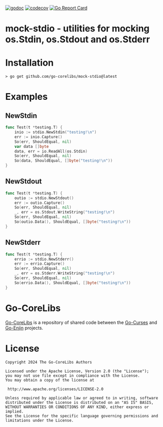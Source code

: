 [![godoc](https://img.shields.io/badge/godoc-reference-blue.svg)](https://pkg.go.dev/github.com/go-corelibs/mock-stdio)
[![codecov](https://codecov.io/gh/go-corelibs/mock-stdio/graph/badge.svg?token=NzJRec8e5Q)](https://codecov.io/gh/go-corelibs/mock-stdio)
[![Go Report Card](https://goreportcard.com/badge/github.com/go-corelibs/mock-stdio)](https://goreportcard.com/report/github.com/go-corelibs/mock-stdio)

# mock-stdio - utilities for mocking os.Stdin, os.Stdout and os.Stderr

# Installation

``` shell
> go get github.com/go-corelibs/mock-stdio@latest
```

# Examples

## NewStdin

``` go
func Test(t *testing.T) {
    inio := stdio.NewStdin("testing!\n")
    err := inio.Capture()
    So(err, ShouldEqual, nil)
    var data []byte
    data, err = io.ReadAll(os.Stdin)
    So(err, ShouldEqual, nil)
    So(data, ShouldEqual, []byte("testing!\n"))
}
```

## NewStdout

``` go
func Test(t *testing.T) {
    outio := stdio.NewStdout()
    err := outio.Capture()
    So(err, ShouldEqual, nil)
    _, err = os.Stdout.WriteString("testing!\n")
    So(err, ShouldEqual, nil)
    So(outio.Data(), ShouldEqual, []byte("testing!\n"))
}
```

## NewStderr

``` go
func Test(t *testing.T) {
    errio := stdio.NewStderr()
    err := errio.Capture()
    So(err, ShouldEqual, nil)
    _, err = os.Stderr.WriteString("testing!\n")
    So(err, ShouldEqual, nil)
    So(errio.Data(), ShouldEqual, []byte("testing!\n"))
}
```

# Go-CoreLibs

[Go-CoreLibs] is a repository of shared code between the [Go-Curses] and
[Go-Enjin] projects.

# License

```
Copyright 2024 The Go-CoreLibs Authors

Licensed under the Apache License, Version 2.0 (the "License");
you may not use file except in compliance with the License.
You may obtain a copy of the license at

 http://www.apache.org/licenses/LICENSE-2.0

Unless required by applicable law or agreed to in writing, software
distributed under the License is distributed on an "AS IS" BASIS,
WITHOUT WARRANTIES OR CONDITIONS OF ANY KIND, either express or implied.
See the License for the specific language governing permissions and
limitations under the License.
```

[Go-CoreLibs]: https://github.com/go-corelibs
[Go-Curses]: https://github.com/go-curses
[Go-Enjin]: https://github.com/go-enjin
